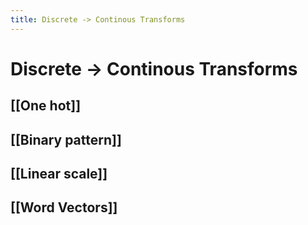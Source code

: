 ```yaml
---
title: Discrete -> Continous Transforms
---
```


# Discrete -> Continous Transforms

## [[One hot]]

## [[Binary pattern]]

## [[Linear scale]]

## [[Word Vectors]]
































